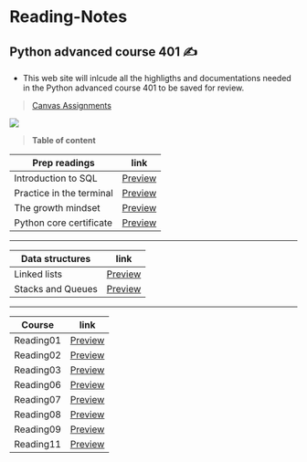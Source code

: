 # Reading-Notes
## Python advanced course 401 ✍️
- This web site will inlcude all the highligths and documentations needed in the Python advanced course 401 to be saved for review. 

> [Canvas Assignments](https://canvas.instructure.com/courses/4333667/assignments)

![](https://media.giphy.com/media/uB86ZyWQsnFSGYe2sA/giphy.gif)

> **Table of content**

| Prep readings | link |
| ----------- | ----------- |
| Introduction to SQL  | [Preview](https://github.com/dialaabulkhail/Reading-Notes/blob/main/Prep/intro_to_sql.html) |
| Practice in the terminal | [Preview](https://github.com/dialaabulkhail/Reading-Notes/Prep/practice_in_terminal.html) |
| The growth mindset | [Preview](https://github.com/dialaabulkhail/Reading-Notes/Prep/the_growth_midset.html) |
| Python core certificate | [Preview](https://www.sololearn.com/certificates/course/en/25082172/1073/landscape/png) |

_______________________________________________________

| Data structures | link |
| ----------- | ----------- |
| Linked lists | [Preview](https://github.com/dialaabulkhail/Reading-Notes/Datastructure/Linked_lists.html) |
| Stacks and Queues | [Preview](https://github.com/dialaabulkhail/Reading-Notes/Datastructure/Stacks_and_Queues.html) |


_______________________________________________________

| Course | link |
| ----------- | ----------- |
| Reading01 | [Preview](https://github.com/dialaabulkhail/Reading-Notes/Courses/Read_Class01.html) |
| Reading02 | [Preview](https://github.com/dialaabulkhail/Reading-Notes/Courses/Read_Class02.html) |
| Reading03 | [Preview](https://github.com/dialaabulkhail/Reading-Notes/Courses/Read_Class04.html) |
| Reading06 | [Preview](https://github.com/dialaabulkhail/Reading-Notes/Courses/Read_Class06.html) |
| Reading07 | [Preview](https://github.com/dialaabulkhail/Reading-Notes/Courses/Read_Class07.html) |
| Reading08 | [Preview](https://github.com/dialaabulkhail/Reading-Notes/Courses/Read_Class08.html) |
| Reading09 | [Preview](https://github.com/dialaabulkhail/Reading-Notes/Courses/Read_Class09.html) |
| Reading11 | [Preview](https://github.com/dialaabulkhail/Reading-Notes/Courses/Read_Class11.html) |







